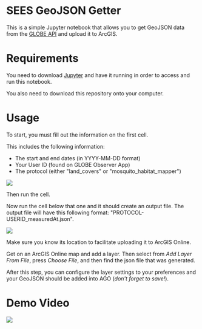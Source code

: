 # SEES GeoJSON GetterThis is a simple Jupyter notebook that allows you to get GeoJSON data from the [GLOBE API](https://api.globe.gov/search/swagger-ui.html#/) and upload it to ArcGIS.# RequirementsYou need to download [Jupyter](https://jupyter.org/install) and have it running in order to access and run this notebook.You also need to download this repository onto your computer.# UsageTo start, you must fill out the information on the first cell.This includes the following information:  - The start and end dates (in YYYY-MM-DD format)  - Your User ID (found on GLOBE Observer App)  - The protocol (either "land\_covers" or "mosquito\_habitat_mapper")![](images\input)   Then run the cell.Now run the cell below that one and it should create an output file.The output file will have this following format: "PROTOCOL-USERID\_measuredAt.json".![](images\file)  Make sure you know its location to facilitate uploading it to ArcGIS Online.Get on an ArcGIS Online map and add a layer. Then select from _Add Layer From File_, press _Choose File_, and then find the json file that was generated.After this step, you can configure the layer settings to your preferences and your GeoJSON should be added into AGO (_don't forget to save!_).# Demo Video[![](http://img.youtube.com/vi/rDMzwibFi6I/0.jpg)](https://youtu.be/rDMzwibFi6I )